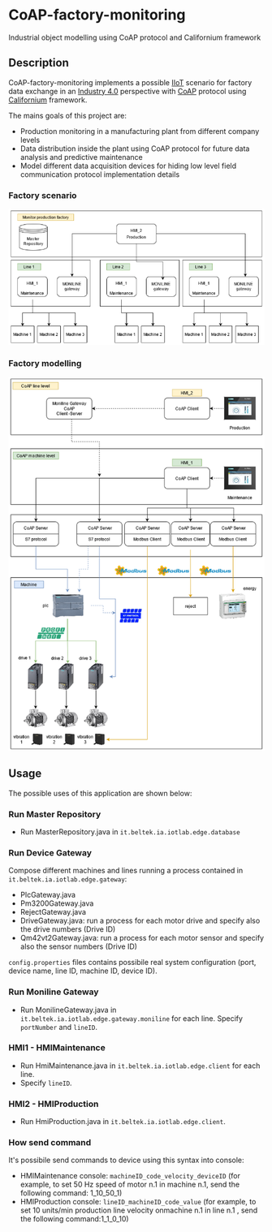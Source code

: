 # CoAP-factory-monitoring
Industrial object modelling using CoAP protocol and Californium framework

## Description
CoAP-factory-monitoring implements a possible [IIoT](https://en.wikipedia.org/wiki/Industrial_internet_of_things) scenario for factory data exchange in an [Industry 4.0](https://en.wikipedia.org/wiki/Fourth_Industrial_Revolution) perspective with [CoAP](https://en.wikipedia.org/wiki/Fourth_Industrial_Revolution) protocol using [Californium](https://www.eclipse.org/californium/) framework.

The mains goals of this project are:
- Production monitoring in a manufacturing plant from different company levels
- Data distribution inside the plant using CoAP protocol for future data analysis and predictive maintenance
- Model different data acquisition devices for hiding low level field communication protocol implementation details

### Factory scenario
![factory-scenario](Factory_Scenario.png)

### Factory modelling
![factory-modelling](Factory_Modelling.png)

## Usage
The possible uses of this application are shown below:

### Run Master Repository
* Run MasterRepository.java in `it.beltek.ia.iotlab.edge.database`
### Run Device Gateway
Compose different machines and lines running a process contained in `it.beltek.ia.iotlab.edge.gateway`:
* PlcGateway.java
* Pm3200Gateway.java
* RejectGateway.java
* DriveGateway.java: run a process for each motor drive and specify also the drive numbers (Drive ID)
* Qm42vt2Gateway.java: run a process for each motor sensor and specify also the sensor numbers (Drive ID)

`config.properties` files contains possibile real system configuration (port, device name, line ID, machine ID, device ID).

### Run Moniline Gateway
* Run MonilineGateway.java in `it.beltek.ia.iotlab.edge.gateway.moniline` for each line.
Specify `portNumber` and `lineID`.

### HMI1 - HMIMaintenance
* Run HmiMaintenance.java in `it.beltek.ia.iotlab.edge.client` for each line.
* Specify `lineID`.

### HMI2 - HMIProduction
* Run HmiProduction.java in `it.beltek.ia.iotlab.edge.client`.

### How send command
It's possibile send commands to device using this syntax into console:
* HMIMaintenance console: `machineID_code_velocity_deviceID` (for example, to set 50 Hz speed of motor n.1 in machine n.1, send the following command: 1_10_50_1)
* HMIProduction console: `lineID_machineID_code_value` (for example, to set 10 units/min production line velocity onmachine n.1 in line n.1 , send the following command:1_1_0_10)



